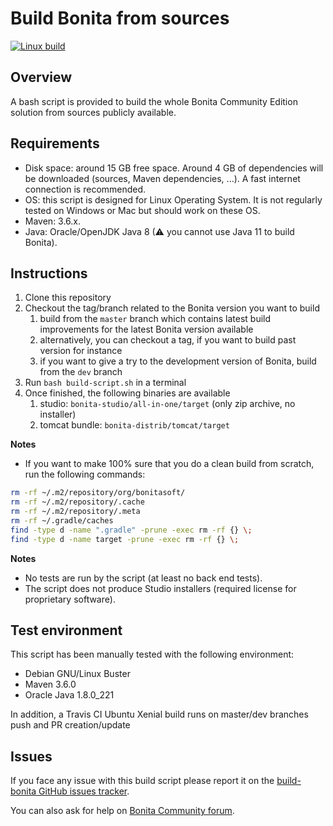 Build Bonita from sources
================

[![Linux build](https://img.shields.io/travis/Bonitasoft-Community/Build-Bonita/master?label=Linux%20build&logo=travis)](https://travis-ci.org/Bonitasoft-Community/Build-Bonita)


Overview
------------------------------------------------------------------------------

A bash script is provided to build the whole Bonita Community Edition solution from sources publicly available.


Requirements
------------

- Disk space: around 15 GB free space. Around 4 GB of dependencies will be downloaded (sources, Maven dependencies, ...). A fast internet connection is recommended.
- OS: this script is designed for Linux Operating System. It is not regularly tested on Windows or Mac but should work on these OS.
- Maven: 3.6.x.
- Java: Oracle/OpenJDK Java 8 (⚠ you cannot use Java 11 to build Bonita).



Instructions
------------
1. Clone this repository
1. Checkout the tag/branch related to the Bonita version you want to build
    1. build from the `master` branch which contains latest build improvements for the latest Bonita version available
    1. alternatively, you can checkout a tag, if you want to build past version for instance
    1. if you want to give a try to the development version of Bonita, build from the `dev` branch
1. Run `bash build-script.sh` in a terminal
1. Once finished, the following binaries are available
    1. studio: `bonita-studio/all-in-one/target` (only zip archive, no installer)
    1. tomcat bundle: `bonita-distrib/tomcat/target`

**Notes**
- If you want to make 100% sure that you do a clean build from scratch, run the following commands:
```bash
rm -rf ~/.m2/repository/org/bonitasoft/
rm -rf ~/.m2/repository/.cache
rm -rf ~/.m2/repository/.meta
rm -rf ~/.gradle/caches
find -type d -name ".gradle" -prune -exec rm -rf {} \;
find -type d -name target -prune -exec rm -rf {} \;
```


**Notes**
- No tests are run by the script (at least no back end tests).
- The script does not produce Studio installers (required license for proprietary software).


Test environment
----------------

This script has been manually tested with the following environment:
- Debian GNU/Linux Buster
- Maven 3.6.0
- Oracle Java 1.8.0_221


In addition, a Travis CI Ubuntu Xenial build runs on master/dev branches push and PR creation/update

Issues
------

If you face any issue with this build script please report it on the [build-bonita GitHub issues tracker](https://github.com/Bonitasoft-Community/Build-Bonita/issues).

You can also ask for help on [Bonita Community forum](https://community.bonitasoft.com/questions-and-answers).
